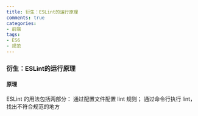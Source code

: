 ```yaml
---
title: 衍生：ESLint的运行原理
comments: true
categories: 
- 前端
tags: 
- ES6
- 规范
---
```


### 衍生：ESLint的运行原理
#### 原理
ESLint 的用法包括两部分： 通过配置文件配置 lint 规则； 通过命令行执行 lint，找出不符合规范的地方